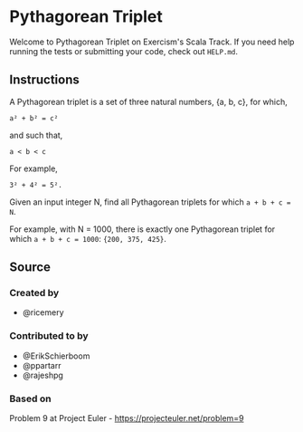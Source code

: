 # Pythagorean Triplet

Welcome to Pythagorean Triplet on Exercism's Scala Track.
If you need help running the tests or submitting your code, check out `HELP.md`.

## Instructions

A Pythagorean triplet is a set of three natural numbers, {a, b, c}, for which,

```text
a² + b² = c²
```

and such that,

```text
a < b < c
```

For example,

```text
3² + 4² = 5².
```

Given an input integer N, find all Pythagorean triplets for which `a + b + c = N`.

For example, with N = 1000, there is exactly one Pythagorean triplet for which `a + b + c = 1000`: `{200, 375, 425}`.

## Source

### Created by

- @ricemery

### Contributed to by

- @ErikSchierboom
- @ppartarr
- @rajeshpg

### Based on

Problem 9 at Project Euler - https://projecteuler.net/problem=9
